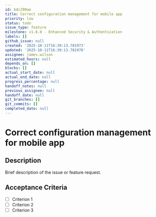 ```yaml
---
id: b4c290ae
title: Correct configuration management for mobile app
priority: low
status: todo
issue_type: feature
milestone: v1.6.0 - Enhanced Security & Authentication
labels: []
github_issue: null
created: '2025-10-11T16:39:13.781973'
updated: '2025-10-11T16:39:13.781978'
assignee: james.wilson
estimated_hours: null
depends_on: []
blocks: []
actual_start_date: null
actual_end_date: null
progress_percentage: null
handoff_notes: null
previous_assignee: null
handoff_date: null
git_branches: []
git_commits: []
completed_date: null
---
```


# Correct configuration management for mobile app

## Description

Brief description of the issue or feature request.

## Acceptance Criteria

- [ ] Criterion 1
- [ ] Criterion 2
- [ ] Criterion 3